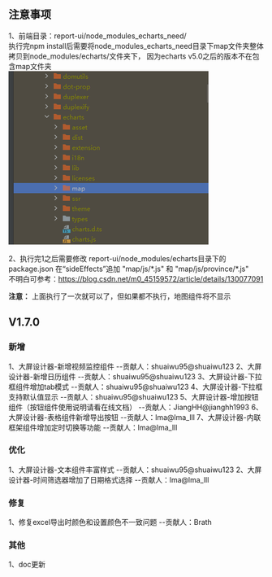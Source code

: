 ## 注意事项

1、前端目录：report-ui/node_modules_echarts_need/ <br>
执行完npm install后需要将node_modules_echarts_need目录下map文件夹整体拷贝到node_modules/echarts/文件夹下，
因为echarts v5.0之后的版本不在包含map文件夹 <br>
![img](../../picture/releases/img.png)

2、执行完1之后需要修改 report-ui/node_modules/echarts目录下的package.json
在“sideEffects”追加 "map/js/\*.js" 和 "map/js/province/\*.js" <br>
不明白可参考：https://blog.csdn.net/m0_45159572/article/details/130077091

**注意：** 上面执行了一次就可以了，但如果都不执行，地图组件将不显示

## V1.7.0

### 新增

1、大屏设计器-新增视频监控组件 --贡献人：shuaiwu95@shuaiwu123
2、大屏设计器-新增日历组件 --贡献人：shuaiwu95@shuaiwu123
3、大屏设计器-下拉框组件增加tab模式 --贡献人：shuaiwu95@shuaiwu123
4、大屏设计器-下拉框支持默认值显示 --贡献人：shuaiwu95@shuaiwu123
5、大屏设计器-增加按钮组件（按钮组件使用说明请看在线文档） --贡献人：JiangHH@jianghh1993
6、大屏设计器-表格组件新增导出按钮 --贡献人：lma@lma_lll
7、大屏设计器-内联框架组件增加定时切换等功能 --贡献人：lma@lma_lll

### 优化

1、大屏设计器-文本组件丰富样式 --贡献人：shuaiwu95@shuaiwu123
2、大屏设计器-时间筛选器增加了日期格式选择 --贡献人：lma@lma_lll

### 修复

1、修复excel导出时颜色和设置颜色不一致问题 --贡献人：Brath

### 其他

1、doc更新


